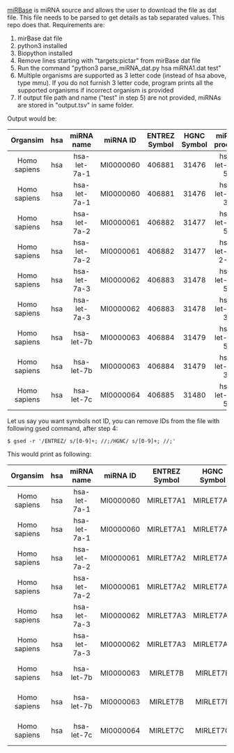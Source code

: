 [miRBase](https://www.mirbase.org/download/) is miRNA source and allows the user to download the file as dat file. This file needs to be parsed to get details as tab separated values. This repo does that. Requirements are:
1. mirBase dat file
2. python3 installed
3. Biopython installed
4. Remove lines starting with "targets:pictar" from mirBase dat file
5. Run the command "python3 parse_miRNA_dat.py hsa miRNA1.dat test"
6. Multiple organisms are supported as 3 letter code (instead of hsa above, type mmu). If you do not furnish 3 letter code, program prints all the supported organisms if incorrect organism is provided
7. If output file path and name ("test" in step 5) are not provided, miRNAs are stored in "output.tsv" in same folder.

Output would be:

| Organsim	| hsa	| miRNA name	| miRNA ID	| ENTREZ Symbol	| HGNC Symbol	| miRNA product	| miRNA accession|
| :---:   | :---: | :---: | :---:   | :---: | :---: | :---:   | :---: |
| Homo sapiens	| hsa	| hsa-let-7a-1	| MI0000060	| 406881	| 31476	| hsa-let-7a-5p	| MIMAT0000062 |
| Homo sapiens	| hsa	| hsa-let-7a-1	| MI0000060	| 406881	| 31476	| hsa-let-7a-3p	| MIMAT0004481 |
| Homo sapiens	| hsa	| hsa-let-7a-2	| MI0000061	| 406882	| 31477	| hsa-let-7a-5p	| MIMAT0000062 |
| Homo sapiens	| hsa	| hsa-let-7a-2	| MI0000061	| 406882	| 31477	| hsa-let-7a-2-3p	| MIMAT0010195 |
| Homo sapiens	| hsa	| hsa-let-7a-3	| MI0000062	| 406883	| 31478	| hsa-let-7a-5p	| MIMAT0000062 |
| Homo sapiens	| hsa	| hsa-let-7a-3	| MI0000062	| 406883	| 31478	| hsa-let-7a-3p	| MIMAT0004481 |
| Homo sapiens	| hsa	| hsa-let-7b	| MI0000063	| 406884	| 31479	| hsa-let-7b-5p	| MIMAT0000063 |
| Homo sapiens	| hsa	| hsa-let-7b	| MI0000063	| 406884	| 31479	| hsa-let-7b-3p	| MIMAT0004482 |
| Homo sapiens	| hsa	| hsa-let-7c	| MI0000064	| 406885	| 31480	| hsa-let-7c-5p	| MIMAT0000064 |

Let us say you want symbols not ID, you can remove IDs from the file with following gsed command, after step 4:

`$ gsed -r '/ENTREZ/ s/[0-9]+; //;/HGNC/ s/[0-9]+; //;'`

This would print as following:

| Organsim	| hsa	| miRNA name	| miRNA ID	| ENTREZ Symbol	| HGNC Symbol	| miRNA product	| miRNA accession|
| :---:   | :---: | :---: | :---:   | :---: | :---: | :---:   | :---: |
| Homo sapiens	| hsa	| hsa-let-7a-1	| MI0000060	| MIRLET7A1	| MIRLET7A1	| hsa-let-7a-5p	| MIMAT0000062 |
| Homo sapiens	| hsa	| hsa-let-7a-1	| MI0000060	| MIRLET7A1	| MIRLET7A1	| hsa-let-7a-3p	| MIMAT0004481 |
| Homo sapiens	| hsa	| hsa-let-7a-2	| MI0000061	| MIRLET7A2	| MIRLET7A2	| hsa-let-7a-5p	| MIMAT0000062 |
| Homo sapiens	| hsa	| hsa-let-7a-2	| MI0000061	| MIRLET7A2	| MIRLET7A2	| hsa-let-7a-2-3p	| MIMAT00101
| Homo sapiens	| hsa	| hsa-let-7a-3	| MI0000062	| MIRLET7A3	| MIRLET7A3	| hsa-let-7a-5p	| MIMAT0000062 |
| Homo sapiens	| hsa	| hsa-let-7a-3	| MI0000062	| MIRLET7A3	| MIRLET7A3	| hsa-let-7a-3p	| MIMAT0004481 |
| Homo sapiens	| hsa	| hsa-let-7b	| MI0000063	| MIRLET7B	| MIRLET7B	| hsa-let-7b-5p	| MIMAT0000063 |
| Homo sapiens	| hsa	| hsa-let-7b	| MI0000063	| MIRLET7B	| MIRLET7B	| hsa-let-7b-3p	| MIMAT0004482 |
| Homo sapiens	| hsa	| hsa-let-7c	| MI0000064	| MIRLET7C	| MIRLET7C	| hsa-let-7c-5p	| MIMAT0000064 |
